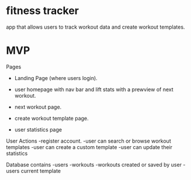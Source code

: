 # fitness tracker
app that allows users to track workout data and create workout templates.

# MVP
Pages
- Landing Page (where users login).

- user homepage with nav bar and lift stats with a prewview of next workout.
- next workout page.
- create workout template page.
- user statistics page

User Actions
-register account.
-user can search or browse workout templates
-user can create a custom template
-user can update their statistics

Database contains
 -users
 -workouts
 -workouts created or saved by user
 -users current template
